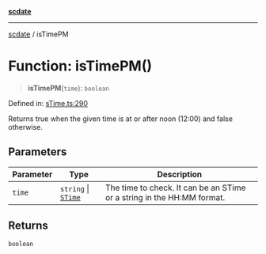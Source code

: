 [**scdate**](../README.md)

---

[scdate](../README.md) / isTimePM

# Function: isTimePM()

> **isTimePM**(`time`): `boolean`

Defined in: [sTime.ts:290](https://github.com/ericvera/scdate/blob/main/src/sTime.ts#L290)

Returns true when the given time is at or after noon (12:00) and false
otherwise.

## Parameters

| Parameter | Type                                       | Description                                                            |
| --------- | ------------------------------------------ | ---------------------------------------------------------------------- |
| `time`    | `string` \| [`STime`](../classes/STime.md) | The time to check. It can be an STime or a string in the HH:MM format. |

## Returns

`boolean`

